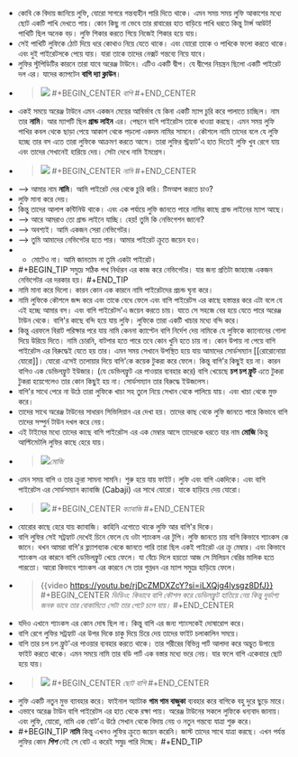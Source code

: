 - কোবি কে বিদায় জানিয়ে লুফি, যোরো সাগরে গন্তব্যহীন পারি দিতে থাকে। এমন সময় সময় লুফি আকাশের মধ্যে ছোট একটি পাখি দেখতে পায়। কোন কিছু না ভেবে তার রাবারের হাত বাড়িয়ে পাখি ধরতে কিন্তু টার্ন্স আউট! পাখিটি ছিল অনেক বড়। লুফি শিকার করতে গিয়ে নিজেই শিকার হয়ে যায়।
- সেই পাখিটি লুফিকে ঠোট দিয়ে ধরে কোথাও নিয়ে যেতে থাকে। এবং যোরো তাকে ও পাখিকে ফলো করতে থাকে। এবং দুই পাইরেটসকে পেয়ে যায়। যারা তাকে তাদের নেক্সট গন্তব্যে নিয়ে যাবে।
- লুফির স্টুপিডিটির কারনে তারা যাবে অরেঞ্জ টাউনে। এটিও একটি দ্বীপ। যে দ্বীপের নিয়ন্ত্রন ছিলো একটি পাইরেট দল এর। যাদের ক্যাপটেন **বাগি দ্যা ক্লাউন**।
- > ![](https://static.wikia.nocookie.net/onepiece/images/8/82/Buggy_Manga_Color_Scheme.png/revision/latest?cb=20230419170835)
  #+BEGIN_CENTER
  *বাগি*
  #+END_CENTER
- একই সময়ে অরেঞ্জ টাউনে এমন একজন মেয়ের আবির্ভাব যে কিনা একটি ম্যাপ চুরি করে পালাতে চাচ্ছিল। নাম তার **নামি**। আর ম্যাপটি ছিল **গ্রান্ড লাইন** এর। পেছনে বাগি পাইরেটস তাকে ধাওয়া করছে। এমন সময় লুফি পাখির কবল থেকে ছাড়া পেয়ে আকাশ থেকে পড়লো একদম নামির সামনে। কৌশলে নামি তাদের বলে যে লুফি হচ্ছে তার বস এতে তারা লুফিকে আক্রমণ করতে আসে। তারা লুফির স্ট্রহ্যাট'এ হাত দিতেই লুফি খুব রেগে যায় এবং তাদের সেখানেই হারিয়ে দেয়। সেটা দেখে নামি ইমপ্রেস।
- > ![](https://static.wikia.nocookie.net/onepiece/images/d/dd/Nami_Anime_Pre_Timeskip_Infobox.png/revision/latest?cb=20230320223827)
  #+BEGIN_CENTER
  *নামি*
  #+END_CENTER
- --> আমার নাম **নামি**। আমি পাইরেট দের থেকে চুরি করি। টিমআপ করতে চাও?
- লুফি মানা করে দেয়।
- কিন্তু তাদের আলাপ কন্টিনিউ থাকে। এবং এক পর্যায়ে লুফি জানতে পারে নামির কাছে গ্রান্ড লাইনের ম্যাপ আছে।
- --> আরে আমরাও তো গ্রান্ড লাইনে যাচ্ছি। হেয়! তুমি কি নেভিগেশন জানো?
- --> অবশ্যই। আমি একজন সেরা নেভিগেটর।
- --> তুমি আমাদের নেভিগেটর হতে পার। আমার পাইরেট ক্রুতে জয়েন হও।
- - মোটেও না। আমি জানতাম না তুমি একটা পাইরেট।
- #+BEGIN_TIP
  সমুদ্রে সঠিক পথ নির্ধারন এর কাজ করে নেভিগেটর। যার জন্য প্রতিটা জাহাজে একজন নেভিগেটর এর দরকার হয়।
  #+END_TIP
- নামি মানা করে দিলো। কারন কোন এক কারনে নামি পাইরেটদের প্রচন্ড ঘৃনা করে।
- নামি লুফিকে কৌশলে জব্দ করে এবং তাকে বেধে ফেলে এবং বাগি পাইরেটস এর কাছে হস্তান্তর করে এটা বলে যে এই হচ্ছে আমার বস। এবং বাগি পাইরেটস'এ জয়েন করতে চায়। যাতে সে সহজে বের হয়ে যেতে পারে অরেঞ্জ টাউন থেকে।
  বাগি'র কাছে বন্দি হয়ে যায় লুফি। লুফিকে তারা একটি খাচার মধ্যে বন্দি করে।
- কিন্তু এরফলে বিরাট পরিক্ষার পরে যায় নামি কেননা ক্যাপ্টেন বাগি নির্দেশ দেয় নামিকে যে লুফিকে ক্যানোনের গোলা দিয়ে উরিয়ে দিতে। নামি চোরনি, বাটপার হতে পারে তবে কোন খুনি হতে চায় না। কোন উপায় না পেয়ে বাগি পাইরেটস এর বিরুদ্ধেই যেতে হয় তার।
  এমন সময় সেখানে উপস্থিত হয়ে যায় আমাদের সোর্ডসম্যান [[রোরোনোয়া যোরো]]। যোরো এসেই তলোয়ার দিয়ে বাগি'কে কয়েক টুকরা করে ফেলে। কিন্তু বাগি'র কিছুই হয় না। কারন বাগিও এক ডেভিলফ্রুট ইউজার। (যে ডেভিলফ্রুট এর পাওয়ার ব্যবহার করে) বাগি খেয়েছে **চপ চপ ফ্রুট** এতে টুকরা টুকরা হয়েগেলেও তার কোন কিছুই হয় না। সোর্ডসম্যান তার বিরুদ্ধে ইউজলেস।
- বাগি'র সাথে পেরে না উঠে তারা লুফিকে খাচা সহ তুলে নিয়ে সেখান থেকে পালিয়ে যায়। এবং খাচা থেকে মুক্ত করে।
- তাদের সাথে অরেঞ্জ টাউনের সাধারন সিভিলিয়ান এর দেখা হয়। তাদের কাছ থেকে লুফি জানতে পারে কিভাবে বাগি তাদের সম্পুর্ন টাউন দখল করে নেয়।
- এই টাইমের মধ্যে তাদের কাছে বাগি পাইরেটস এর এক মেম্বার আসে তাদেরকে ধরতে যার নাম **মোজি** কিন্তু আল্টিমেটলি লুফির কাছে হেরে যায়।
- > ![](https://static.wikia.nocookie.net/onepiece/images/a/a2/Mohji_Anime_Pre_Timeskip_Infobox.png/revision/latest?cb=20230124001628)*মোজি*
- এমন সময় বাগি ও তার ক্রুরা সামনা সামনি। শুরু হয়ে যায় ফাইট। লুফি এবং বাগি একদিকে। এবং বাগি পাইরেটস এর সোর্ডসম্যান ক্যাবাজি (Cabaji) এর সাথে যোরো। যাকে হাড়িয়ে দেয় যোরো।
- > ![](https://static.wikia.nocookie.net/onepiece/images/7/79/Cabaji_One_Piece_Ambition.png/revision/latest?cb=20250127214942)
  #+BEGIN_CENTER
  *ক্যাবাজি*
  #+END_CENTER
- যোরোর কাছে হেরে যায় ক্যাবাজি। কাহিনি এগোতে থাকে লুফি আর বাগি'র দিকে।
- বাগি লুফির সেই সট্রহ্যাট দেখেই চিনে ফেলে যে ওটা শ্যাংকস এর টুপি। লুফি জানতে চায় বাগি কিভাবে শ্যাংকস কে জানে। থখন আমরা বাগি'র ফ্ল্যাশব্যাক থেকে জানতে পারি তারা ছিল একই পাইরেট এর ক্রু মেম্বার। এবং কিভাবে শ্যাংকস এর কারনে বাগি ডেভিলফ্রুট খেয়ে ফেলে। যা বেঁচে দিলে হয়তো আজ সে মিলিয়ন বেরির মালিক হতে পারতো। আরো কিভাবে শ্যাংকস এর কারনে সে তার গুপ্তধন এর ম্যাপ সমুদ্রে হাড়িয়ে ফেলে।
- > {{video https://youtu.be/rjDcZMDXZcY?si=iLXQjg4lysgz8DfJ}}
  #+BEGIN_CENTER
  *ভিডিও: কিভাবে বাগি কৌশল করে ডেভিলফ্রুট হাতিয়ে নেয় কিন্তু দুর্ভাগ্য জনক ভাবে তার বোকামিতে সেটা তার পেটে চলে যায়।*
  #+END_CENTER
- যদিও এখানে শ্যাংকস এর কোন দোষ ছিল না। কিন্তু বাগি এর জন্য শ্যাংসকেই দোষারোপ করে।
- বাগি রেগে লুফির সট্রহ্যাট এর উপর দিকে চাকু দিয়ে চিরে দেয় তাদের ফাইট চলাকালিন সময়ে।
- বাগি তার চপ চপ ফ্রুট'এর পাওয়ার ব্যবহার করতে থাকে। তার শরীরের বিভিন্ন পার্ট আলাদা করে অদ্ভুত উপায়ে ফাইট করতে থাকে। এমন সময়ে নামি তার বডি পার্ট এক বস্তার মধ্যে ভরে নেয়। যার ফলে বাগি একেবারে ছোট হয়ে যায়।
- > ![](https://static.wikia.nocookie.net/onepiece/images/2/29/Buggy_in_Chibi_Form.png/revision/latest?cb=20240723222750)
  #+BEGIN_CENTER
  *ছোট বাগি*
  #+END_CENTER
- লুফি একটি নতুন মুভ ব্যাবহার করে। ফাইনাল অ্যাটাক **গাম গাম বাজুকা** ব্যবহার করে বাগিকে বহু দুরে ছুড়ে মারে।
- এভাবে অরেঞ্জ টাউন বাগি পাইরেটস এর হাত থেকে রক্ষা পায়। অরেঞ্জ টাউনের সকলে লুফিকে ধন্যবাদ জানায়। এবং লুফি, যোরো, নামি এক বোট'এ উঠে সেখান থেকে বিদায় নেয় ও নতুন গন্তব্যে যাত্রা শুরু করে।
- #+BEGIN_TIP
  **নামি** কিন্তু এখনও লুফির ক্রুতে জয়েন করেনি। জাস্ট তাদের সাথে যাত্রা করছে। এখন পর্যন্ত লুফির কোন ***শিপ*** নেই সে বোট এ করেই সমুদ্র পারি দিচ্ছে।
  #+END_TIP